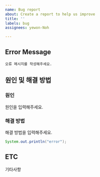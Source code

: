 ```yaml
---
name: Bug report
about: Create a report to help us improve
title: ''
labels: bug
assignees: yewon-Noh

---
```


## Error Message

```
오류 메시지를 작성해주세요.

```

## 원인 및 해결 방법

### 원인

원인을 입력해주세요.

### 해결 방법

해결 방법을 입력해주세요.

```java
System.out.println("error");
```

## ETC

기타사항
